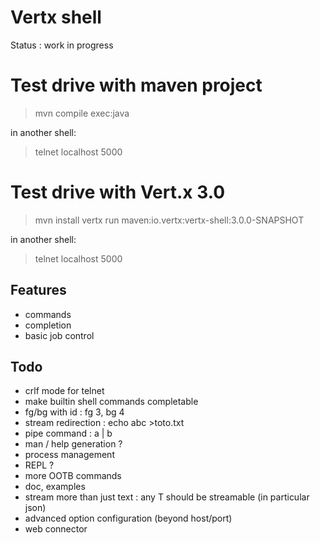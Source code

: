 # Vertx shell

Status : work in progress

# Test drive with maven project

> mvn compile exec:java

in another shell:

> telnet localhost 5000

# Test drive with Vert.x 3.0

> mvn install
> vertx run maven:io.vertx:vertx-shell:3.0.0-SNAPSHOT

in another shell:

> telnet localhost 5000

## Features

- commands
- completion
- basic job control

## Todo

- crlf mode for telnet
- make builtin shell commands completable
- fg/bg with id : fg 3, bg 4
- stream redirection : echo abc >toto.txt
- pipe command : a | b
- man / help generation ?
- process management
- REPL ?
- more OOTB commands
- doc, examples
- stream more than just text : any T should be streamable (in particular json)
- advanced option configuration (beyond host/port)
- web connector
